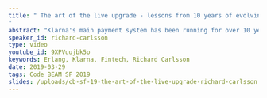 ```yaml
---
title: " The art of the live upgrade - lessons from 10 years of evolving a live system
"
abstract: "Klarna's main payment system has been running for over 10 years, serving millions of customers. The system has continuously evolved through live upgrades multiple times per week, without stopping nodes except for OS patching, Erlang VM upgrades, or hardware changes. This talk will be about techniques, tools, mindset, and lessons learned during a decade of dynamic code loading."
speaker_id: richard-carlsson
type: video
youtube_id: 9XPVuujbk5o
keywords: Erlang, Klarna, Fintech, Richard Carlsson
date: 2019-03-29
tags: Code BEAM SF 2019
slides: /uploads/cb-sf-19-the-art-of-the-live-upgrade-richard-carlsson.pdf
---
```


